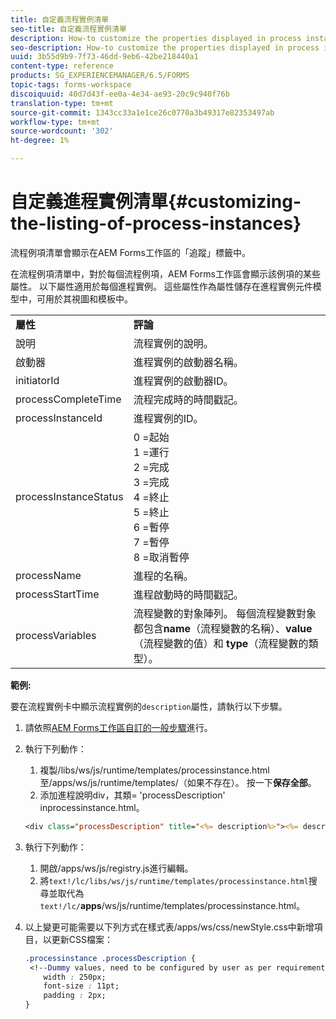 ```yaml
---
title: 自定義流程實例清單
seo-title: 自定義流程實例清單
description: How-to customize the properties displayed in process instance in AEM Forms workspace.
seo-description: How-to customize the properties displayed in process instance in AEM Forms workspace.
uuid: 3b55d9b9-7f73-46dd-9eb6-42be218440a1
content-type: reference
products: SG_EXPERIENCEMANAGER/6.5/FORMS
topic-tags: forms-workspace
discoiquuid: 40d7d43f-ee0a-4e34-ae93-20c9c940f76b
translation-type: tm+mt
source-git-commit: 1343cc33a1e1ce26c0770a3b49317e82353497ab
workflow-type: tm+mt
source-wordcount: '302'
ht-degree: 1%

---
```



# 自定義進程實例清單{#customizing-the-listing-of-process-instances}

流程例項清單會顯示在AEM Forms工作區的「追蹤」標籤中。

在流程例項清單中，對於每個流程例項，AEM Forms工作區會顯示該例項的某些屬性。 以下屬性適用於每個進程實例。 這些屬性作為屬性儲存在進程實例元件模型中，可用於其視圖和模板中。

<table>
 <tbody>
  <tr>
   <td><strong>屬性</strong></td>
   <td><strong>評論</strong></td>
  </tr>
  <tr>
   <td>說明</td>
   <td>流程實例的說明。</td>
  </tr>
  <tr>
   <td>啟動器</td>
   <td>進程實例的啟動器名稱。</td>
  </tr>
  <tr>
   <td>initiatorId</td>
   <td>進程實例的啟動器ID。</td>
  </tr>
  <tr>
   <td>processCompleteTime</td>
   <td>流程完成時的時間戳記。</td>
  </tr>
  <tr>
   <td>processInstanceId</td>
   <td>進程實例的ID。</td>
  </tr>
  <tr>
   <td>processInstanceStatus</td>
   <td>0 =起始<br /> 1 =運行<br /> 2 =完成<br /> 3 =完成<br /> 4 =終止<br /> 5 =終止<br /> 6 =暫停<br /> 7 =暫停<br /> 8 =取消暫停</td>
  </tr>
  <tr>
   <td>processName</td>
   <td>進程的名稱。</td>
  </tr>
  <tr>
   <td>processStartTime</td>
   <td>進程啟動時的時間戳記。</td>
  </tr>
  <tr>
   <td>processVariables</td>
   <td>流程變數的對象陣列。 每個流程變數對象都包含<strong>name</strong>（流程變數的名稱）、<strong>value</strong>（流程變數的值）和<strong> type</strong>（流程變數的類型）。</td>
  </tr>
 </tbody>
</table>

**範例:**

要在流程實例卡中顯示流程實例的`description`屬性，請執行以下步驟。

1. 請依照[AEM Forms工作區自訂的一般步驟](/help/forms/using/generic-steps-html-workspace-customization.md)進行。
1. 執行下列動作：

   1. 複製/libs/ws/js/runtime/templates/processinstance.html至/apps/ws/js/runtime/templates/（如果不存在）。 按一下&#x200B;**保存全部**。
   1. 添加進程說明div，其類= &#39;processDescription&#39; inprocessinstance.html。

   ```jsp
   <div class="processDescription" title="<%= description%>"><%= description%></div>
   ```

1. 執行下列動作：

   1. 開啟/apps/ws/js/registry.js進行編輯。
   1. 將`text!/lc/libs/ws/js/runtime/templates/processinstance.html`搜尋並取代為&#x200B;`text!/lc/`**apps**/ws/js/runtime/templates/processinstance.html。

1. 以上變更可能需要以下列方式在樣式表/apps/ws/css/newStyle.css中新增項目，以更新CSS檔案：

   ```css
   .processinstance .processDescription {
    <!--Dummy values, need to be configured by user as per requirement as well as user can add or delete any property depending upon requirement-->
       width : 250px;
       font-size : 11pt;
       padding : 2px;
   }
   ```
